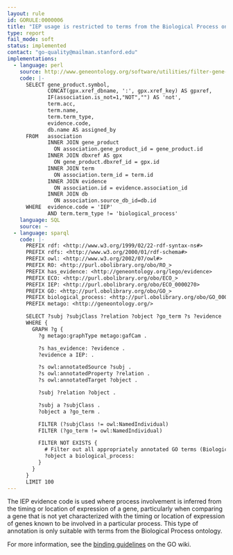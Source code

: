 ```yaml
---
layout: rule
id: GORULE:0000006
title: "IEP usage is restricted to terms from the Biological Process ontology"
type: report
fail_mode: soft
status: implemented
contact: "go-quality@mailman.stanford.edu"
implementations:
  - language: perl
    source: http://www.geneontology.org/software/utilities/filter-gene-association.pl
    code: |-
      SELECT gene_product.symbol,
             CONCAT(gpx.xref_dbname, ':', gpx.xref_key) AS gpxref,
             IF(association.is_not=1,"NOT","") AS 'not',
             term.acc,
             term.name,
             term.term_type,
             evidence.code,
             db.name AS assigned_by
      FROM   association
             INNER JOIN gene_product
               ON association.gene_product_id = gene_product.id
             INNER JOIN dbxref AS gpx
               ON gene_product.dbxref_id = gpx.id
             INNER JOIN term
               ON association.term_id = term.id
             INNER JOIN evidence
               ON association.id = evidence.association_id
             INNER JOIN db
               ON association.source_db_id=db.id
      WHERE  evidence.code = 'IEP'
             AND term.term_type != 'biological_process'
    language: SQL
    source: ~
  - language: sparql
    code: |-
      PREFIX rdf: <http://www.w3.org/1999/02/22-rdf-syntax-ns#>
      PREFIX rdfs: <http://www.w3.org/2000/01/rdf-schema#>
      PREFIX owl: <http://www.w3.org/2002/07/owl#>
      PREFIX RO: <http://purl.obolibrary.org/obo/RO_>
      PREFIX has_evidence: <http://geneontology.org/lego/evidence>
      PREFIX ECO: <http://purl.obolibrary.org/obo/ECO_>
      PREFIX IEP: <http://purl.obolibrary.org/obo/ECO_0000270>
      PREFIX GO: <http://purl.obolibrary.org/obo/GO_>
      PREFIX biological_process: <http://purl.obolibrary.org/obo/GO_0008150>
      PREFIX metago: <http://geneontology.org/>

      SELECT ?subj ?subjClass ?relation ?object ?go_term ?s ?evidence
      WHERE {
        GRAPH ?g {
          ?g metago:graphType metago:gafCam .

          ?s has_evidence: ?evidence .
          ?evidence a IEP: .

          ?s owl:annotatedSource ?subj .
          ?s owl:annotatedProperty ?relation .
          ?s owl:annotatedTarget ?object .

          ?subj ?relation ?object .

          ?subj a ?subjClass .
          ?object a ?go_term .

          FILTER (?subjClass != owl:NamedIndividual)
          FILTER (?go_term != owl:NamedIndividual)

          FILTER NOT EXISTS {
            # Filter out all appropriately annotated GO terms (Biological Process)
            ?object a biological_process:
          }
        }
      }
      LIMIT 100
---
```

The IEP evidence code is used where process involvement is inferred from
the timing or location of expression of a gene, particularly when
comparing a gene that is not yet characterized with the timing or
location of expression of genes known to be involved in a particular
process. This type of annotation is only suitable with terms from the
Biological Process ontology.

For more information, see the [binding
guidelines](http://wiki.geneontology.org/index.php/Binding_Guidelines)
on the GO wiki.
